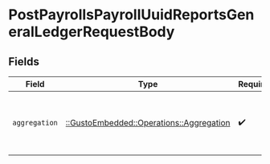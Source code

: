 # PostPayrollsPayrollUuidReportsGeneralLedgerRequestBody


## Fields

| Field                                                                              | Type                                                                               | Required                                                                           | Description                                                                        |
| ---------------------------------------------------------------------------------- | ---------------------------------------------------------------------------------- | ---------------------------------------------------------------------------------- | ---------------------------------------------------------------------------------- |
| `aggregation`                                                                      | [::GustoEmbedded::Operations::Aggregation](../../models/operations/aggregation.md) | :heavy_check_mark:                                                                 | The breakdown of the report. Use 'default' for no split.                           |